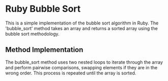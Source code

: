 # Ruby Bubble Sort

This is a simple implementation of the bubble sort algorithm in Ruby. The 'bubble_sort' method takes an array and returns a sorted array using the bubble sort methodology.

## Method Implementation

The bubble_sort method uses two nested loops to iterate through the array and perform pairwise comparisons, swapping elements if they are in the wrong order. This process is repeated until the array is sorted.